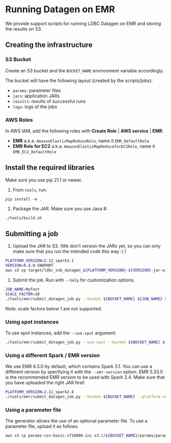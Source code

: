# Running Datagen on EMR

We provide support scripts for running LDBC Datagen on EMR and storing the results on S3.

## Creating the infrastructure

### S3 Bucket

Create an S3 bucket and the `BUCKET_NAME` environment variable accordingly.

The bucket will have the following layout (created by the scripts/jobs):

- `params`: parameter files
- `jars`: application JARs
- `results`: results of successful runs
- `logs`: logs of the jobs

### AWS Roles

In AWS IAM, add the following roles with **Create Role** | **AWS service** | **EMR**:

* **EMR** a.k.a. `AmazonElasticMapReduceRole`, name it `EMR_DefaultRole`
* **EMR Role for EC2** a.k.a. `AmazonElasticMapReduceforEC2Role`, name it `EMR_EC2_DefaultRole`

## Install the required libraries

Make sure you use pip 21.1 or newer.

1. From `tools`, run:

```
pip install -e .
```

1. Package the JAR. Make sure you use Java 8:

```bash
./tools/build.sh
```
## Submitting a job

1. Upload the JAR to S3. (We don't version the JARs yet, so you can only make sure that you run the intended code this way :( ) 

```bash
PLATFORM_VERSION=2.12_spark3.1
VERSION=0.4.0-SNAPHOT
aws s3 cp target/ldbc_snb_datagen_${PLATFORM_VERSION}-${VERSION}-jar-with-dependencies.jar s3://${BUCKET_NAME}/jars/ldbc_snb_datagen_${PLATFORM_VERSION}-${VERSION}-jar-with-dependencies.jar
```

1. Submit the job. Run with `--help` for customization options.

```bash
JOB_NAME=MyTest
SCALE_FACTOR=10
./tools/emr/submit_datagen_job.py --bucket ${BUCKET_NAME} ${JOB_NAME} ${SCALE_FACTOR} csv raw
```

Note: scale factors below 1 are not supported.

### Using spot instances

To use spot instances, add the `--use-spot` argument:

```bash
./tools/emr/submit_datagen_job.py --use-spot --bucket ${BUCKET_NAME} ${JOB_NAME} ${SCALE_FACTOR} csv raw
```

### Using a different Spark / EMR version



We use EMR 6.3.0 by default, which contains Spark 3.1. You can use a different version by specifying it with the `--emr-version` option. 
EMR 5.33.0 is the recommended EMR version to be used with Spark 2.4.
Make sure that you have uploaded the right JAR first!

```bash
PLATFORM_VERSION=2.11_spark2.4
./tools/emr/submit_datagen_job.py --bucket ${BUCKET_NAME} --platform-version ${PLATFORM_VERSION} --emr-release emr-5.33.0 ${JOB_NAME} ${SCALE_FACTOR} csv raw
```

### Using a parameter file

The generator allows the use of an optional parameter file. To use a parameter file, upload it as follows.

```bash
aws s3 cp params-csv-basic-sf10000.ini s3://${BUCKET_NAME}/params/params-csv-basic-sf10000.ini
```
